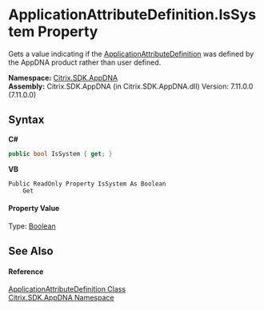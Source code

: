 # ApplicationAttributeDefinition.IsSystem Property 
 

Gets a value indicating if the <a href="6abacc77-38ad-8572-e2dd-e6f19ca0f74c">ApplicationAttributeDefinition</a> was defined by the AppDNA product rather than user defined.

**Namespace:**&nbsp;[Citrix.SDK.AppDNA](index.md)<br />**Assembly:**&nbsp;Citrix.SDK.AppDNA (in Citrix.SDK.AppDNA.dll) Version: 7.11.0.0 (7.11.0.0)

## Syntax

**C#**
```csharp
public bool IsSystem { get; }
```

**VB**
```vbnet
Public ReadOnly Property IsSystem As Boolean
	Get
```


#### Property Value
Type: <a href="http://msdn2.microsoft.com/en-us/library/a28wyd50" target="_blank">Boolean</a>

## See Also


#### Reference
<a href="6abacc77-38ad-8572-e2dd-e6f19ca0f74c">ApplicationAttributeDefinition Class</a><br /><a href="fe2d265b-410b-8b11-1eb4-a790e0b062bf">Citrix.SDK.AppDNA Namespace</a><br />